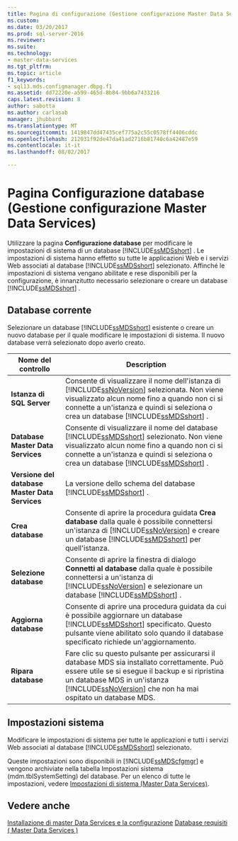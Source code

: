 ```yaml
---
title: Pagina di configurazione (Gestione configurazione Master Data Services) del database | Documenti Microsoft
ms.custom: 
ms.date: 03/20/2017
ms.prod: sql-server-2016
ms.reviewer: 
ms.suite: 
ms.technology:
- master-data-services
ms.tgt_pltfrm: 
ms.topic: article
f1_keywords:
- sql13.mds.configmanager.dbpg.f1
ms.assetid: dd72220e-a599-465d-8b84-9bb6a7433216
caps.latest.revision: 8
author: sabotta
ms.author: carlasab
manager: jhubbard
ms.translationtype: MT
ms.sourcegitcommit: 1419847dd47435cef775a2c55c0578ff4406cddc
ms.openlocfilehash: 212031f92de47da41ad2716b81740c6a42487e59
ms.contentlocale: it-it
ms.lasthandoff: 08/02/2017

---
```

# <a name="database-configuration-page-master-data-services-configuration-manager"></a>Pagina Configurazione database (Gestione configurazione Master Data Services)
  Utilizzare la pagina **Configurazione database** per modificare le impostazioni di sistema di un database [!INCLUDE[ssMDSshort](../includes/ssmdsshort-md.md)] . Le impostazioni di sistema hanno effetto su tutte le applicazioni Web e i servizi Web associati al database [!INCLUDE[ssMDSshort](../includes/ssmdsshort-md.md)] selezionato. Affinché le impostazioni di sistema vengano abilitate e rese disponibili per la configurazione, è innanzitutto necessario selezionare o creare un database [!INCLUDE[ssMDSshort](../includes/ssmdsshort-md.md)] .  
  
## <a name="current-database"></a>Database corrente  
 Selezionare un database [!INCLUDE[ssMDSshort](../includes/ssmdsshort-md.md)] esistente o creare un nuovo database per il quale modificare le impostazioni di sistema. Il nuovo database verrà selezionato dopo averlo creato.  
  
|Nome del controllo|Description|  
|------------------|-----------------|  
|**Istanza di SQL Server**|Consente di visualizzare il nome dell'istanza di [!INCLUDE[ssNoVersion](../includes/ssnoversion-md.md)] selezionata. Non viene visualizzato alcun nome fino a quando non ci si connette a un'istanza e quindi si seleziona o crea un database [!INCLUDE[ssMDSshort](../includes/ssmdsshort-md.md)] .|  
|**Database Master Data Services**|Consente di visualizzare il nome del database [!INCLUDE[ssMDSshort](../includes/ssmdsshort-md.md)] selezionato. Non viene visualizzato alcun nome fino a quando non ci si connette a un'istanza e quindi si seleziona o crea un database [!INCLUDE[ssMDSshort](../includes/ssmdsshort-md.md)] .|  
|**Versione del database Master Data Services**|La versione dello schema del database [!INCLUDE[ssMDSshort](../includes/ssmdsshort-md.md)] .|  
|**Crea database**|Consente di aprire la procedura guidata **Crea database** dalla quale è possibile connettersi un'istanza di [!INCLUDE[ssNoVersion](../includes/ssnoversion-md.md)] e creare un database [!INCLUDE[ssMDSshort](../includes/ssmdsshort-md.md)] per quell'istanza.|  
|**Selezione database**|Consente di aprire la finestra di dialogo **Connetti al database** dalla quale è possibile connettersi a un'istanza di [!INCLUDE[ssNoVersion](../includes/ssnoversion-md.md)] e selezionare un database [!INCLUDE[ssMDSshort](../includes/ssmdsshort-md.md)] .|  
|**Aggiorna database**|Consente di aprire una procedura guidata da cui è possibile aggiornare un database [!INCLUDE[ssMDSshort](../includes/ssmdsshort-md.md)] specificato. Questo pulsante viene abilitato solo quando il database specificato richiede un'aggiornamento.|  
|**Ripara database**|Fare clic su questo pulsante per assicurarsi il database MDS sia installato correttamente. Può essere utile se si esegue il backup e si ripristina un database MDS in un'istanza [!INCLUDE[ssNoVersion](../includes/ssnoversion-md.md)] che non ha mai ospitato un database MDS.|  
  
## <a name="system-settings"></a>Impostazioni sistema  
 Modificare le impostazioni di sistema per tutte le applicazioni e tutti i servizi Web associati al database [!INCLUDE[ssMDSshort](../includes/ssmdsshort-md.md)] selezionato.  
  
 Queste impostazioni sono disponibili in [!INCLUDE[ssMDScfgmgr](../includes/ssmdscfgmgr-md.md)] e vengono archiviate nella tabella Impostazioni sistema (mdm.tblSystemSetting) del database. Per un elenco di tutte le impostazioni, vedere [Impostazioni di sistema &#40;Master Data Services&#41;](../master-data-services/system-settings-master-data-services.md).  
  
## <a name="see-also"></a>Vedere anche  
[Installazione di master Data Services e la configurazione](../master-data-services/master-data-services-installation-and-configuration.md) [Database requisiti &#40; Master Data Services &#41;](../master-data-services/install-windows/database-requirements-master-data-services.md)  
  
  
